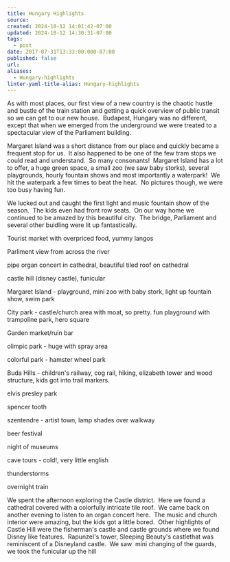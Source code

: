 ```yaml
---
title: Hungary Highlights
source: 
created: 2024-10-12 14:01:42-07:00
updated: 2024-10-12 14:30:31-07:00
tags:
  - post
date: 2017-07-31T13:33:00.000-07:00
published: false
url: 
aliases:
  - Hungary-highlights
linter-yaml-title-alias: Hungary-highlights
---
```


As with most places, our first view of a new country is the chaotic hustle and bustle of the train station and getting a quick overview of public transit so we can get to our new house.  Budapest, Hungary was no different, except that when we emerged from the underground we were treated to a spectacular view of the Parliament building.

Margaret Island was a short distance from our place and quickly became a frequent stop for us.  It also happened to be one of the few tram stops we could read and understand.  So many consonants!  Margaret Island has a lot to offer, a huge green space, a small zoo (we saw baby storks), several playgrounds, hourly fountain shows and most importantly a waterpark!  We hit the waterpark a few times to beat the heat.  No pictures though, we were too busy having fun.  

We lucked out and caught the first light and music fountain show of the season.  The kids even had front row seats.  On our way home we continued to be amazed by this beautiful city.  The bridge, Parliament and several other buidling were lit up fantastically.

Tourist market with overpriced food, yummy langos

Parliment view from across the river

pipe organ concert in cathedral, beautiful tiled roof on cathedral

castle hill (disney castle), funicular

Margaret Island - playground, mini zoo with baby stork, light up fountain show, swim park

City park - castle/church area with moat, so pretty. fun playground with trampoline park, hero square

Garden market/ruin bar

olimpic park - huge with spray area

colorful park - hamster wheel park

Buda Hills - children's railway, cog rail, hiking, elizabeth tower and wood structure, kids got into trail markers.

elvis presley park

spencer tooth

szentendre - artist town, lamp shades over walkway

beer festival

night of museums

cave tours - cold!, very little english

thunderstorms

overnight train

We spent the afternoon exploring the Castle district.  Here we found a cathedral covered with a colorfully intricate tile roof.  We came back on another evening to listen to an organ concert here.  The music and church interior were amazing, but the kids got a little bored.  Other highlights of Castle Hill were the fisherman's castle and castle grounds where we found Disney like features.  Rapunzel's tower, Sleeping Beauty's castlethat was reminiscent of a Disneyland castle.  We saw  mini changing of the guards, we took the funicular up the hill
